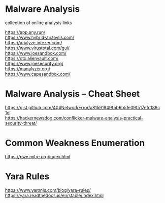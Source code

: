 # Malware Analysis
collection of online analysis links

https://app.any.run/
</br>
https://www.hybrid-analysis.com/
</br>
https://analyze.intezer.com/
</br>
https://www.virustotal.com/gui/
</br>
https://www.joesandbox.com/
</br>
https://otx.alienvault.com/
</br>
https://www.joesecurity.org/
</br>
https://manalyzer.org/
</br>
https://www.capesandbox.com/

# Malware Analysis – Cheat Sheet
https://gist.github.com/404NetworkError/a81591849f5b6b5fe09f517efc189c1d
</br>
https://hackernewsdog.com/conflicker-malware-analysis-practical-security-threat/

# Common Weakness Enumeration
https://cwe.mitre.org/index.html

# Yara Rules
https://www.varonis.com/blog/yara-rules/
</br>
https://yara.readthedocs.io/en/stable/index.html

